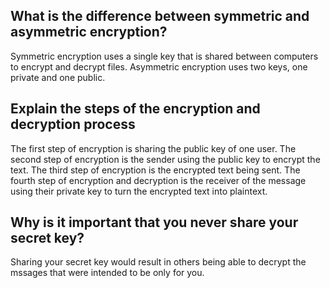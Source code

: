 ## What is the difference between symmetric and asymmetric encryption?

Symmetric encryption uses a single key that is shared between computers to encrypt and decrypt files. Asymmetric encryption uses two keys, one private and one public.

## Explain the steps of the encryption and decryption process

The first step of encryption is sharing the public key of one user. The second step of encryption is the sender using the public key to encrypt the text. The third step of encryption is the encrypted text being sent. The fourth step of encryption and decryption is the receiver of the message using their private key to turn the encrypted text into plaintext.

## Why is it important that you never share your secret key?

Sharing your secret key would result in others being able to decrypt the mssages that were intended to be only for you.
